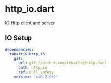# http_io.dart

IO Http client and server

## IO Setup

```yaml
dependencies:
  tekartik_http_io:
    git:
      url: git://github.com/tekartik/http.dart
      path: http_io
      ref: null_safety
    version: '>=0.2.0+2'
```